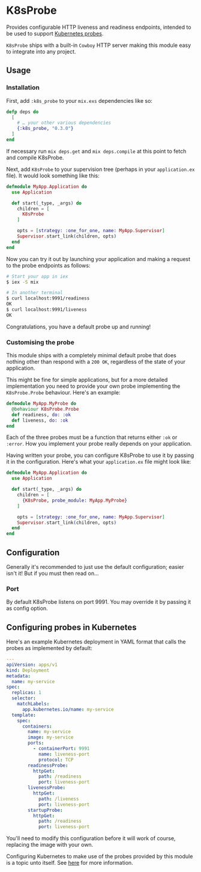 # K8sProbe

Provides configurable HTTP liveness and readiness endpoints, intended to be used to support
[Kubernetes probes](https://kubernetes.io/docs/tasks/configure-pod-container/configure-liveness-readiness-startup-probes/).

`K8sProbe` ships with a built-in `Cowboy` HTTP server making this module easy to integrate into
any project.

## Usage

### Installation

First, add `:k8s_probe` to your `mix.exs` dependencies like so:

```elixir
defp deps do
  [
    # … your other various dependencies
    {:k8s_probe, "0.3.0"}
  ]
end
```

If necessary run `mix deps.get` and `mix deps.compile` at this point to fetch and compile
K8sProbe.

Next, add `K8sProbe` to your supervision tree (perhaps in your `application.ex` file).  It would
look something like this:

```elixir
defmodule MyApp.Application do
  use Application

  def start(_type, _args) do
    children = [
      K8sProbe
    ]

    opts = [strategy: :one_for_one, name: MyApp.Supervisor]
    Supervisor.start_link(children, opts)
  end
end
```

Now you can try it out by launching your application and making a request to the probe endpoints
as follows:

```sh
# Start your app in iex
$ iex -S mix

# In another terminal
$ curl localhost:9991/readiness
OK
$ curl localhost:9991/liveness
OK
```

Congratulations, you have a default probe up and running!

### Customising the probe

This module ships with a completely minimal default probe that does nothing other than respond
with a `200 OK`, regardless of the state of your application.

This might be fine for simple applications, but for a more detailed implementation you need to
provide your own probe implementing the `K8sProbe.Probe` behaviour.  Here's an example:

```elixir
defmodule MyApp.MyProbe do
  @behaviour K8sProbe.Probe
  def readiness, do: :ok
  def liveness, do: :ok
end
```

Each of the three probes must be a function that returns either `:ok` or `:error`.  How you
implement your probe really depends on your application.

Having written your probe, you can configure K8sProbe to use it by passing it in the configuration.
Here's what your `application.ex` file might look like:

```elixir
defmodule MyApp.Application do
  use Application

  def start(_type, _args) do
    children = [
      {K8sProbe, probe_module: MyApp.MyProbe}
    ]

    opts = [strategy: :one_for_one, name: MyApp.Supervisor]
    Supervisor.start_link(children, opts)
  end
end
```

## Configuration

Generally it's recommended to just use the default configuration; easier isn't it!  But if you
must then read on...

### Port

By default K8sProbe listens on port 9991.  You may override it by passing it as config option.

## Configuring probes in Kubernetes

Here's an example Kubernetes deployment in YAML format that calls the probes as implemented by
default:

```yaml
---
apiVersion: apps/v1
kind: Deployment
metadata:
  name: my-service
spec:
  replicas: 1
  selector:
    matchLabels:
      app.kubernetes.io/name: my-service
  template:
    spec:
      containers:
        name: my-service
        image: my-service
        ports:
          - containerPort: 9991
            name: liveness-port
            protocol: TCP
        readinessProbe:
          httpGet:
            path: /readiness
            port: liveness-port
        livenessProbe:
          httpGet:
            path: /liveness
            port: liveness-port
        startupProbe:
          httpGet:
            path: /readiness
            port: liveness-port
```

You'll need to modify this configuration before it will work of course, replacing the image with
your own.

Configuring Kubernetes to make use of the probes provided by this module is a topic unto itself.
See
[here](https://kubernetes.io/docs/tasks/configure-pod-container/configure-liveness-readiness-startup-probes/)
for more information.
